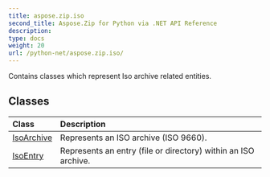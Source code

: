 ```yaml
---
title: aspose.zip.iso
second_title: Aspose.Zip for Python via .NET API Reference
description: 
type: docs
weight: 20
url: /python-net/aspose.zip.iso/
---
```



Contains classes which represent Iso archive related entities.

## Classes
| Class | Description |
| :- | :- |
|[IsoArchive](/zip/python-net/aspose.zip.iso/isoarchive/)|Represents an ISO archive (ISO 9660).|
|[IsoEntry](/zip/python-net/aspose.zip.iso/isoentry/)|Represents an entry (file or directory) within an ISO archive.|
